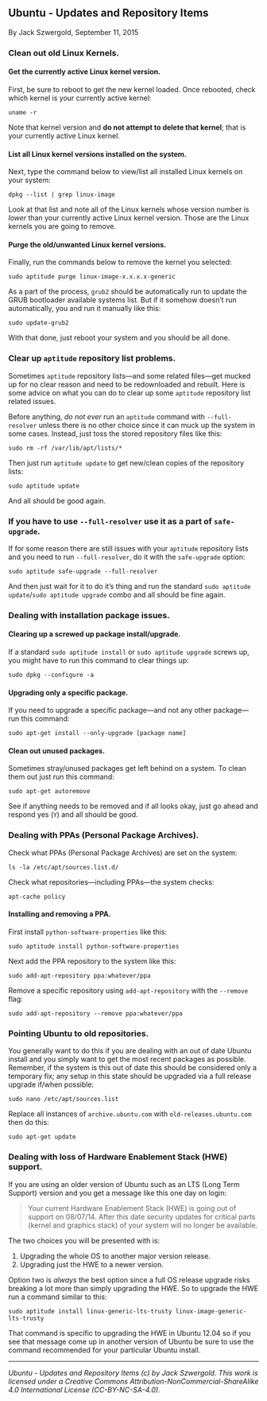## Ubuntu - Updates and Repository Items

By Jack Szwergold, September 11, 2015

### Clean out old Linux Kernels.

#### Get the currently active Linux kernel version.

First, be sure to reboot to get the new kernel loaded. Once rebooted, check which kernel is your currently active kernel:

    uname -r

Note that kernel version and **do not attempt to delete that kernel**; that is your currently active Linux kernel.

#### List all Linux kernel versions installed on the system.

Next, type the command below to view/list all installed Linux kernels on your system:

    dpkg --list | grep linux-image

Look at that list and note all of the Linux kernels whose version number is *lower* than your currently active Linux kernel version. Those are the Linux kernels you are going to remove.

#### Purge the old/unwanted Linux kernel versions.

Finally, run the commands below to remove the kernel you selected:

    sudo aptitude purge linux-image-x.x.x.x-generic

As a part of the process, `grub2` should be automatically run to update the GRUB bootloader available systems list. But if it somehow doesn’t run automatically, you and run it manually like this:

	sudo update-grub2

With that done, just reboot your system and you should be all done.

### Clear up `aptitude` repository list problems.

Sometimes `aptitude` repository lists—and some related files—get mucked up for no clear reason and need to be redownloaded and rebuilt. Here is some advice on what you can do to clear up some `aptitude` repository list related issues.

Before anything, *do not ever* run an `aptitude` command with `--full-resolver` unless there is no other choice since it can muck up the system in some cases. Instead, just toss the stored repository files like this:

    sudo rm -rf /var/lib/apt/lists/*

Then just run `aptitude update` to get new/clean copies of the repository lists:

    sudo aptitude update

And all should be good again.

### If you have to use `--full-resolver` use it as a part of `safe-upgrade`.

If for some reason there are still issues with your `aptitude` repository lists and you need to run `--full-resolver`, do it with the `safe-upgrade` option:

    sudo aptitude safe-upgrade --full-resolver

And then just wait for it to do it’s thing and run the standard `sudo aptitude update`/`sudo aptitude upgrade` combo and all should be fine again.

### Dealing with installation package issues.

#### Clearing up a screwed up package install/upgrade.

If a standard `sudo aptitude install` or `sudo aptitude upgrade` screws up, you might have to run this command to clear things up:

    sudo dpkg --configure -a

#### Upgrading only a specific package.

If you need to upgrade a specific package—and not any other package—run this command:

    sudo apt-get install --only-upgrade [package name]

#### Clean out unused packages.

Sometimes stray/unused packages get left behind on a system. To clean them out just run this command:

    sudo apt-get autoremove

See if anything needs to be removed and if all looks okay, just go ahead and respond yes (`Y`) and all should be good.

### Dealing with PPAs (Personal Package Archives).

Check what PPAs (Personal Package Archives) are set on the system:

    ls -la /etc/apt/sources.list.d/

Check what repositories—including PPAs—the system checks:

    apt-cache policy

#### Installing and removing a PPA.

First install `python-software-properties` like this:

    sudo aptitude install python-software-properties

Next add the PPA repository to the system like this:

    sudo add-apt-repository ppa:whatever/ppa

Remove a specific repository using `add-apt-repository` with the `--remove` flag:

    sudo add-apt-repository --remove ppa:whatever/ppa

### Pointing Ubuntu to old repositories.

You generally want to do this if you are dealing with an out of date Ubuntu install and you simply want to get the most recent packages as possible. Remember, if the system is this out of date this should be considered only a temporary fix; any setup in this state should be upgraded via a full release upgrade if/when possible:

    sudo nano /etc/apt/sources.list

Replace all instances of `archive.ubuntu.com` with `old-releases.ubuntu.com` then do this:

    sudo apt-get update

### Dealing with loss of Hardware Enablement Stack (HWE) support.

If you are using an older version of Ubuntu such as an LTS (Long Term Support) version and you get a message like this one day on login:

> Your current Hardware Enablement Stack (HWE) is going out of support
on 08/07/14.  After this date security updates for critical parts (kernel
and graphics stack) of your system will no longer be available.

The two choices you will be presented with is:

1. Upgrading the whole OS to another major version release.
2. Upgrading just the HWE to a newer version.

Option two is *always* the best option since a full OS release upgrade risks breaking a lot more than simply upgrading the HWE. So to upgrade the HWE run a command similar to this:

    sudo aptitude install linux-generic-lts-trusty linux-image-generic-lts-trusty

That command is specific to upgrading the HWE in Ubuntu 12.04 so if you see that message come up in another version of Ubuntu be sure to use the command recommended for your particular Ubuntu install.

***

*Ubuntu - Updates and Repository Items (c) by Jack Szwergold. This work is licensed under a Creative Commons Attribution-NonCommercial-ShareAlike 4.0 International License (CC-BY-NC-SA-4.0).*